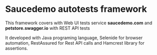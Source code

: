 <h1>Saucedemo autotests framework</h1>
<p>This framework covers with Web UI tests service <b>saucedemo.com</b>
and <b>petstore.swagger.io</b> with REST API tests</p>
<p>It developed with Java programing language, Selenide for browser
automation, RestAssured for Rest API calls and Hamcrest library for
assertions.</p>